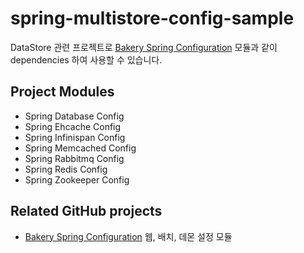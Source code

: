 spring-multistore-config-sample
===============================

DataStore 관련 프로젝트로 [Bakery Spring Configuration] 모듈과 같이 dependencies 하여 사용할 수 있습니다.

## Project Modules

* Spring Database Config
* Spring Ehcache Config
* Spring Infinispan Config
* Spring Memcached Config
* Spring Rabbitmq Config
* Spring Redis Config
* Spring Zookeeper Config

## Related GitHub projects
* [Bakery Spring Configuration][]
웹, 배치, 데몬 설정 모듈

[Bakery Spring Configuration]: https://github.com/gmind7/spring-configuration-sample.git
